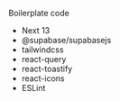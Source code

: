 Boilerplate code 

- Next 13
- @supabase/supabasejs
- tailwindcss
- react-query
- react-toastify
- react-icons
- ESLint
